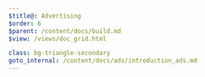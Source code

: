 ```yaml
---
$title@: Advertising
$order: 6
$parent: /content/docs/build.md
$view: /views/doc_grid.html

class: bg-triangle-secondary
goto_internal: /content/docs/ads/introduction_ads.md
---
```

